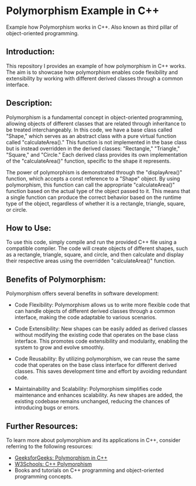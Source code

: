 # Polymorphism Example in C++
Example how Polymorphism  works in C++. Also known as third pillar of object-oriented programming.


## Introduction:

This repository I provides an example of how polymorphism in C++ works. 
The aim is to showcase how polymorphism enables code flexibility and extensibility by working with different derived classes through a common interface.

## Description:

Polymorphism is a fundamental concept in object-oriented programming, allowing objects of different classes that are related through inheritance to be treated interchangeably. 
In this code, we have a base class called "Shape," which serves as an abstract class with a pure virtual function called "calculateArea()." 
This function is not implemented in the base class but is instead overridden in the derived classes: "Rectangle," "Triangle," "Square," and "Circle." 
Each derived class provides its own implementation of the "calculateArea()" function, specific to the shape it represents.

The power of polymorphism is demonstrated through the "displayArea()" function, which accepts a const reference to a "Shape" object. 
By using polymorphism, this function can call the appropriate "calculateArea()" function based on the actual type of the object passed to it. 
This means that a single function can produce the correct behavior based on the runtime type of the object, regardless of whether it is a rectangle, triangle, square, or circle.

## How to Use:

To use this code, simply compile and run the provided C++ file using a compatible compiler. 
The code will create objects of different shapes, such as a rectangle, triangle, square, and circle, 
and then calculate and display their respective areas using the overridden "calculateArea()" function.

## Benefits of Polymorphism:

Polymorphism offers several benefits in software development:

- Code Flexibility: Polymorphism allows us to write more flexible code that can handle objects of different derived classes through a common interface, making the code adaptable to various scenarios.

- Code Extensibility: New shapes can be easily added as derived classes without modifying the existing code that operates on the base class interface. This promotes code extensibility and modularity, enabling the system to grow and evolve smoothly.

- Code Reusability: By utilizing polymorphism, we can reuse the same code that operates on the base class interface for different derived classes. This saves development time and effort by avoiding redundant code.

- Maintainability and Scalability: Polymorphism simplifies code maintenance and enhances scalability. As new shapes are added, the existing codebase remains unchanged, reducing the chances of introducing bugs or errors.

## Further Resources:

To learn more about polymorphism and its applications in C++, consider referring to the following resources:
- [GeeksforGeeks: Polymorphism in C++](https://www.geeksforgeeks.org/cpp-polymorphism/)
- [W3Schools: C++ Polymorphism](https://www.w3schools.com/cpp/cpp_polymorphism.asp)
- Books and tutorials on C++ programming and object-oriented programming concepts.
